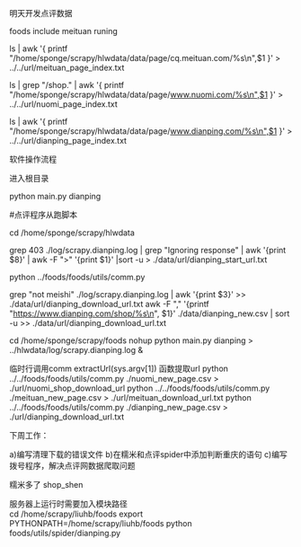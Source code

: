 明天开发点评数据

foods  include meituan runing 


ls | awk '{ printf "/home/sponge/scrapy/hlwdata/data/page/cq.meituan.com/%s\n",$1 }' > ../../url/meituan_page_index.txt
 
 
ls | grep "/shop." | awk '{ printf "/home/sponge/scrapy/hlwdata/data/page/www.nuomi.com/%s\n",$1 }' > ../../url/nuomi_page_index.txt

ls | awk '{ printf "/home/sponge/scrapy/hlwdata/data/page/www.dianping.com/%s\n",$1 }' > ../../url/dianping_page_index.txt
 

软件操作流程

进入根目录

python main.py dianping



#点评程序从跑脚本

cd /home/sponge/scrapy/hlwdata

grep 403 ./log/scrapy.dianping.log  | grep "Ignoring response" | awk '{print $8}' | awk -F ">" '{print $1}' |sort -u > ./data/url/dianping_start_url.txt

python ../foods/foods/utils/comm.py

grep "not meishi" ./log/scrapy.dianping.log   | awk '{print $3}' >> ./data/url/dianping_download_url.txt
awk -F "," '{printf "https://www.dianping.com/shop/%s\n", $1}' ./data/dianping_new.csv  | sort -u >> ./data/url/dianping_download_url.txt 

cd /home/sponge/scrapy/foods
nohup python main.py dianping > ../hlwdata/log/scrapy.dianping.log &


临时行调用comm extractUrl(sys.argv[1]) 函数提取url
 python ../../foods/foods/utils/comm.py ./nuomi_new_page.csv  > ./url/nuomi_shop_download_url
 python ../../foods/foods/utils/comm.py ./meituan_new_page.csv > ./url/meituan_download_url.txt
 python ../../foods/foods/utils/comm.py ./dianping_new_page.csv  > ./url/dianping_download_url.txt
 
 
 下周工作：
 
 a)编写清理下载的错误文件
 b)在糯米和点评spider中添加判断重庆的语句
 c)编写拨号程序，解决点评网数据爬取问题
 
 糯米多了 shop_shen
 
 
服务器上运行时需要加入模块路径    
cd /home/scrapy/liuhb/foods
export PYTHONPATH=/home/scrapy/liuhb/foods
python  foods/utils/spider/dianping.py